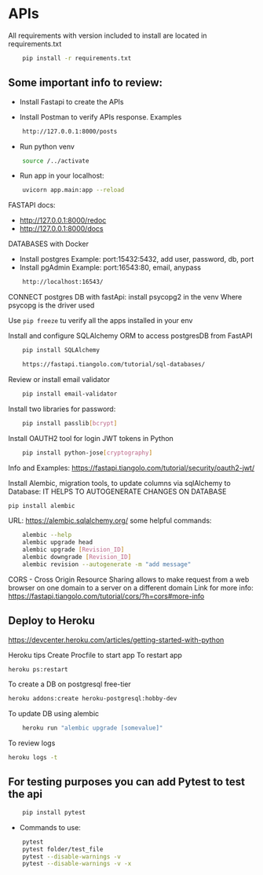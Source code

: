 # APIs
All requirements with version included to install are located in requirements.txt
```bash
    pip install -r requirements.txt
```
## Some important info to review:
- Install Fastapi to create the APIs


- Install Postman to verify APIs response. Examples
```bash
    http://127.0.0.1:8000/posts
```
- Run python venv
```bash
    source /../activate
```

- Run app in your localhost: 
```bash
    uvicorn app.main:app --reload
```

FASTAPI docs:
- http://127.0.0.1:8000/redoc
- http://127.0.0.1:8000/docs

DATABASES with Docker
- Install postgres Example: port:15432:5432, add user, password, db, port
- Install pgAdmin Example: port:16543:80, email, anypass
```bash
    http://localhost:16543/
```
CONNECT postgres DB with fastApi: install psycopg2 in the venv
Where psycopg is the driver used

Use ```pip freeze``` tu verify all the apps installed in your env

Install and configure SQLAlchemy ORM to access postgresDB from FastAPI
```bash
    pip install SQLAlchemy
```
```bash 
    https://fastapi.tiangolo.com/tutorial/sql-databases/
```
Review or install email validator
```bash
    pip install email-validator
```
Install two libraries for password:
```bash
    pip install passlib[bcrypt]
```
Install OAUTH2 tool for login JWT tokens in Python
```bash
    pip install python-jose[cryptography]
```
Info and Examples: https://fastapi.tiangolo.com/tutorial/security/oauth2-jwt/

Install Alembic, migration tools, to update columns via sqlAlchemy to Database:
IT HELPS TO AUTOGENERATE CHANGES ON DATABASE
```bash
pip install alembic
```
URL: https://alembic.sqlalchemy.org/
some helpful commands:
```bash
    alembic --help
    alembic upgrade head
    alembic upgrade [Revision_ID]
    alembic downgrade [Revision_ID]
    alembic revision --autogenerate -m "add message"
```


CORS - Cross Origin Resource Sharing allows to make request from a web browser on one domain to a server on a different domain
Link  for more info: https://fastapi.tiangolo.com/tutorial/cors/?h=cors#more-info


## Deploy to Heroku
https://devcenter.heroku.com/articles/getting-started-with-python

Heroku tips
Create Procfile to start app
To restart app
```bash
heroku ps:restart
```
To create a DB on postgresql free-tier
```bash
heroku addons:create heroku-postgresql:hobby-dev
```
To update DB using alembic
```bash
    heroku run "alembic upgrade [somevalue]"
```
To review logs
```bash
heroku logs -t
```
## For testing purposes you can add Pytest to test the api
```bash
    pip install pytest
```
- Commands to use:
```bash
    pytest
    pytest folder/test_file
    pytest --disable-warnings -v
    pytest --disable-warnings -v -x
```
